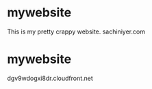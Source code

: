 # mywebsite

This is my pretty crappy website. sachiniyer.com
# mywebsite

dgv9wdogxi8dr.cloudfront.net

